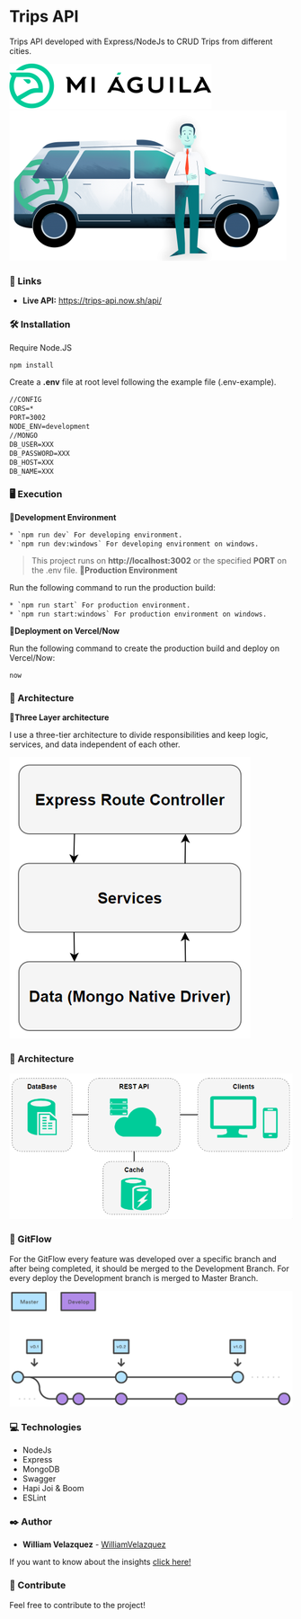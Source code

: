 # Trips API

Trips API developed with Express/NodeJs to CRUD Trips from different cities.

![MiÁguila](./.readme-static/logo.svg)
![Conductor](./.readme-static/conductor.png)

### 🚀 Links

 * **Live API:** https://trips-api.now.sh/api/


### 🛠️ Installation

Require Node.JS
```
npm install
```

Create a **.env** file at root level following the example file (.env-example).
```
//CONFIG
CORS=*
PORT=3002
NODE_ENV=development
//MONGO
DB_USER=XXX
DB_PASSWORD=XXX
DB_HOST=XXX
DB_NAME=XXX
```

### 🖥 Execution

📌**Development Environment**
```
* `npm run dev` For developing environment.
* `npm run dev:windows` For developing environment on windows.
```

>This project runs on **http://localhost:3002** or the specified **PORT** on the .env file.
📌**Production Environment**

Run the following command to run the production build:
```
* `npm run start` For production environment.
* `npm run start:windows` For production environment on windows.
```

📌**Deployment on Vercel/Now**

Run the following command to create the production build and deploy on Vercel/Now:
```
now
```

### 🧱 Architecture

📌**Three Layer architecture**

I use a three-tier architecture to divide responsibilities and keep logic, services, and data independent of each other.

![Layers](./.readme-static/layers.png)

### 🔨 Architecture

![Architecture](./.readme-static/architecture.png)


### 🧰 GitFlow

For the GitFlow every feature was developed over a specific branch and after being completed, it should be merged to the Development Branch. For every deploy the Development branch is merged to Master Branch.

![GitFlow](./.readme-static/gitflow.svg)


### 💻 Technologies

  * NodeJs
  * Express
  * MongoDB
  * Swagger
  * Hapi Joi & Boom
  * ESLint


### ✒️ Author

* **William Velazquez** - [WilliamVelazquez](https://github.com/WilliamVelazquez)

If you want to know about the insights [click here!](https://github.com/WilliamVelazquez/terapify-api/pulse/monthly)

### 🎁 Contribute

Feel free to contribute to the project!